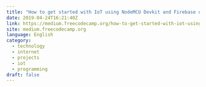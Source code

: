 ```yaml
---
title: "How to get started with IoT using NodeMCU Devkit and Firebase database"
date: 2019-04-24T16:21:40Z
link: https://medium.freecodecamp.org/how-to-get-started-with-iot-using-nodemcu-devkit-and-firebase-database-d43e8a408a88?source=rss----336d898217ee---4
site: medium.freecodecamp.org
language: English
category:
  - technology
  - internet
  - projects
  - iot
  - programming
draft: false
---
```


